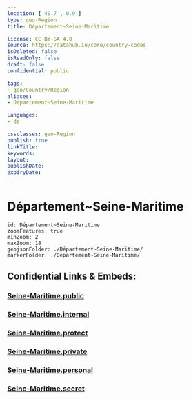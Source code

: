 ```yaml
---
location: [ 49.7 , 0.9 ] 
type: geo-Region
title: Département~Seine-Maritime

license: CC BY-SA 4.0
source: https://datahub.io/core/country-codes
isDeleted: false
isReadOnly: false
draft: false
confidential: public

tags:
- geo/Country/Region
aliases:
- Département~Seine-Maritime

Languages:
- de

cssclasses: geo-Region
publish: true
linkTitle: 
keywords: 
layout: 
publishDate: 
expiryDate: 
---
```


# Département~Seine-Maritime

```leaflet
id: Département~Seine-Maritime
zoomFeatures: true 
minZoom: 2 
maxZoom: 18
geojsonFolder: ./Département~Seine-Maritime/
markerFolder: ./Département~Seine-Maritime/
```


## Confidential Links & Embeds: 

### [Seine-Maritime.public](/_public/\Earth\Continent\Europe\Europe~West\France\regions~France\Normandie\departments~NormandieSeine-Maritime.public.md) 

### [Seine-Maritime.internal](/_internal/\Earth\Continent\Europe\Europe~West\France\regions~France\Normandie\departments~NormandieSeine-Maritime.internal.md) 

### [Seine-Maritime.protect](/_protect/\Earth\Continent\Europe\Europe~West\France\regions~France\Normandie\departments~NormandieSeine-Maritime.protect.md) 

### [Seine-Maritime.private](/_private/\Earth\Continent\Europe\Europe~West\France\regions~France\Normandie\departments~NormandieSeine-Maritime.private.md) 

### [Seine-Maritime.personal](/_personal/\Earth\Continent\Europe\Europe~West\France\regions~France\Normandie\departments~NormandieSeine-Maritime.personal.md) 

### [Seine-Maritime.secret](/_secret/\Earth\Continent\Europe\Europe~West\France\regions~France\Normandie\departments~NormandieSeine-Maritime.secret.md)

